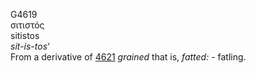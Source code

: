 <body>
  <p>G4619<br>  σιτιστός  <br> sitistos  <br><i>sit-is-tos‘ </i><br>From a derivative of <a href="g4621.htm">4621</a>  <i>grained</i> that is, <i>fatted:</i> - fatling.<br></p>
 </body>